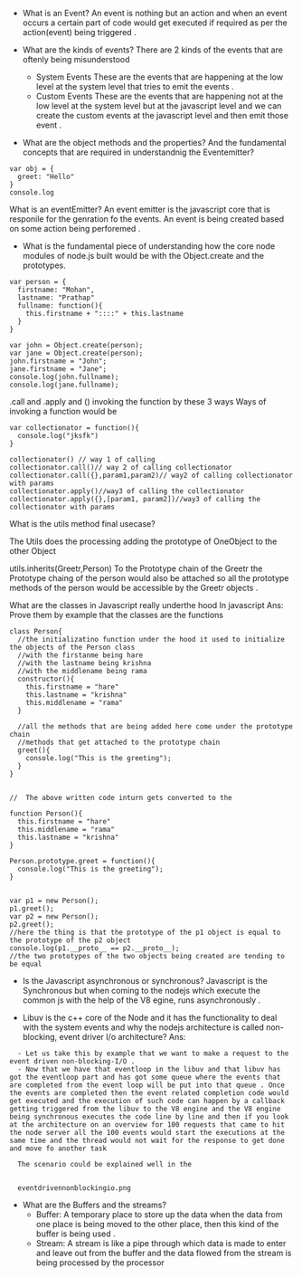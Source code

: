 * What is an Event?
  An event is nothing but an action and when an event occurs a certain part of code would get executed if required as per the action(event) being triggered .

* What are the kinds of events?
  There are 2 kinds of the events that are oftenly being misunderstood
  - System Events
     These are the events that are happening at the low level at the system level that tries to emit the events .
  - Custom Events
     These are the events that are happening not at the low level at the system level but at the javascript level and we can create the custom events at the javascript level and then emit those event .
* What are the object methods and the properties? And the fundamental concepts that are required in understandnig the Eventemitter?
```
var obj = {
  greet: "Hello"  
}
console.log
```
What is an eventEmitter?
  An event emitter is the javascript core that is responile for the genration fo the events. 
  An event is being created based on some action being perforemed .


* What is the fundamental piece of understanding how the core node modules of node.js built would be with the Object.create and the prototypes.


```
var person = {
  firstname: "Mohan",
  lastname: "Prathap"
  fullname: function(){
    this.firstname + "::::" + this.lastname 
  }
}

var john = Object.create(person);
var jane = Object.create(person);
john.firstname = "John";
jane.firstname = "Jane";
console.log(john.fullname);
console.log(jane.fullname);
```


.call and .apply and () invoking the function by these 3 ways
Ways of invoking a function would be 
```
var collectionator = function(){
  console.log("jksfk")
}

collectionator() // way 1 of calling
collectionator.call()// way 2 of calling collectionator
collectionator.call({},param1,param2)// way2 of calling collectionator with params
collectionator.apply()//way3 of calling the collectionator
collectionator.apply({},[param1, param2])//way3 of calling the collectionator with params
```

What is the utils method final usecase?

The Utils does the processing adding the prototype of OneObject to the other Object

utils.inherits(Greetr,Person)
To the Prototype chain of the Greetr the Prototype chaing of the person would also be attached so all the prototype methods of the person would be accessible by the Greetr objects .




What are the classes in Javascript really underthe hood
In javascript 
Ans: Prove them by example that the classes are the functions 
```
class Person{
  //the initializatino function under the hood it used to initialize the objects of the Person class
  //with the firstanme being hare 
  //with the lastname being krishna
  //with the middlename being rama
  constructor(){
    this.firstname = "hare"
    this.lastname = "krishna"
    this.middlename = "rama"
  }
   
  //all the methods that are being added here come under the prototype chain
  //methods that get attached to the prototype chain
  greet(){
    console.log("This is the greeting");
  }
}


//  The above written code inturn gets converted to the 

function Person(){
  this.firstname = "hare"
  this.middlename = "rama"
  this.lastname = "krishna" 
}

Person.prototype.greet = function(){
  console.log("This is the greeting");
}


var p1 = new Person();
p1.greet();
var p2 = new Person();
p2.greet();
//here the thing is that the prototype of the p1 object is equal to the prototype of the p2 object
console.log(p1.__proto__ == p2.__proto__);
//the two prototypes of the two objects being created are tending to be equal

```


* Is the Javascript asynchronous or synchronous?
  Javascript is the Synchronous but when coming to the nodejs which execute the common js with the help of the V8 egine, runs asynchronously .

* Libuv is the c++ core of the Node and it has the functionality to deal with the system events and why the 
nodejs architecture is called non-blocking, event driver I/o architecture?
Ans:
```
  - Let us take this by example that we want to make a request to the event driven non-blocking-I/O .
  - Now that we have that eventloop in the libuv and that libuv has got the eventloop part and has got some queue where the events that are completed from the event loop will be put into that queue . Once the events are completed then the event related completion code would get executed and the execution of such code can happen by a callback getting triggered from the libuv to the V8 engine and the V8 engine being synchronous executes the code line by line and then if you look at the architecture on an overview for 100 requests that came to hit the node server all the 100 events would start the executions at the same time and the thread would not wait for the response to get done and move fo another task

  The scenario could be explained well in the 
  
  
  eventdrivennonblockingio.png

```
- What are the Buffers and the streams?
  * Buffer:
     A temporary place to store up the data when the data from one place is being moved to the other place, then this kind of the buffer is being used .
  * Stream:
     A stream is like a pipe through which data is made to enter and leave out from the buffer and the data flowed from the stream is being processed by the processor

